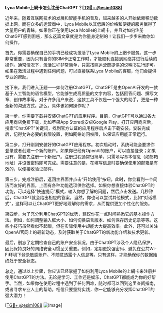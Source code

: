 **Lyca Mobile上網卡怎么注册ChatGPT？[[TG💪+ @esim1088](https://t.me/s/esim1088)]**

近年来，随着互联网技术的发展和智能手机的普及，越来越多的人开始依赖移动数据上网。而在众多的运营商中，Lyca Mobile以其低廉的价格和便捷的服务赢得了大量用户的青睐。如果你正在使用Lyca Mobile的上網卡，并且对如何注册ChatGPT感到困惑，那么这篇文章就是为你量身定制的！让我们一步步来教你如何操作。

首先，你需要确保自己的手机已经成功激活了Lyca Mobile的上網卡服务。这一步非常重要，因为只有当你的SIM卡正常工作时，才能顺利连接到网络并进行后续的操作。通常情况下，激活过程非常简单，只需按照运营商提供的说明书进行即可。如果在激活过程中遇到任何问题，可以直接联系Lyca Mobile的客服，他们会提供专业的帮助。

接下来，我们进入正题——如何注册ChatGPT。ChatGPT是由OpenAI开发的一款基于人工智能的语言模型，它能够生成高质量的文字内容，包括回答问题、撰写文章、创作故事等。对于许多用户来说，这款工具不仅是一个强大的助手，更是一种全新的沟通方式。那么，具体该如何操作呢？

第一步，你需要下载并安装ChatGPT的应用程序。目前，ChatGPT可以通过各大应用商店免费下载，比如苹果App Store或安卓Google Play。打开应用商店后，搜索“ChatGPT”关键词，找到官方认证的应用程序后点击下载安装。安装完成后，记得允许必要的权限设置，例如网络访问权限，以保证应用能正常运行。

第二步，打开刚刚安装好的ChatGPT应用程序。初次启动时，系统可能会要求你登录或者创建一个新的账户。如果你已经有OpenAI的账户，可以直接登录；如果没有，需要先注册一个新账户。注册过程通常很简单，只需填写基本信息（如邮箱地址）并设置密码即可完成。需要注意的是，在填写信息时要确保使用的邮箱是有效的，以便接收验证邮件。

第三步，完成注册后，返回主界面并点击“开始使用”按钮。此时，你会看到一个简洁而友好的界面，上面有各种功能选项供你选择。如果你想直接体验ChatGPT的功能，可以选择“快速提问”模式，输入你想了解的问题，然后点击发送。几秒钟后，ChatGPT就会给出相应的答案。当然，你也可以尝试其他模式，比如“对话模式”，这样可以让ChatGPT更好地理解你的需求，从而提供更加个性化的服务。

第四步，为了充分利用ChatGPT的优势，建议你花一点时间熟悉它的基本操作方法。例如，如何调整输入框大小、如何切换语言版本、如何保存历史记录等等。这些小技巧虽然看似不起眼，但在实际使用中却能大大提高效率。此外，还可以关注OpenAI官网上的最新动态，及时获取关于ChatGPT的新功能介绍和技术更新。

最后，别忘了定期检查自己的账户安全状况。由于ChatGPT涉及个人隐私保护，因此保持良好的网络安全习惯至关重要。例如，定期更换强密码、避免在公共Wi-Fi环境下登录敏感账户、不随意透露个人信息等。只有这样，才能确保你的数据始终处于安全状态。

总之，通过以上步骤，你应该已经掌握了如何利用Lyca Mobile的上網卡来注册并使用ChatGPT的方法。无论是学习、工作还是娱乐，ChatGPT都能成为你的好帮手。当然，如果你在使用过程中遇到了任何困难，随时都可以回到这里查阅指南，或者寻求专业人士的帮助。相信只要坚持实践，你一定能够充分发挥ChatGPT的强大潜力！

[[TG💪+ @esim1088](https://t.me/s/esim1088) ![Image](https://i.postimg.cc/4NQfJmqS/Snipaste-2025-05-13-00-14-12.png)]